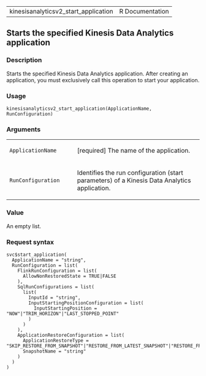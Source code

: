 <table style="width: 100%;">
<tbody>
<tr class="odd">
<td>kinesisanalyticsv2_start_application</td>
<td style="text-align: right;">R Documentation</td>
</tr>
</tbody>
</table>

## Starts the specified Kinesis Data Analytics application

### Description

Starts the specified Kinesis Data Analytics application. After creating
an application, you must exclusively call this operation to start your
application.

### Usage

    kinesisanalyticsv2_start_application(ApplicationName, RunConfiguration)

### Arguments

<table>
<colgroup>
<col style="width: 35%" />
<col style="width: 65%" />
</colgroup>
<tbody>
<tr class="odd">
<td><code
id="kinesisanalyticsv2_start_application_:_ApplicationName">ApplicationName</code></td>
<td><p>[required] The name of the application.</p></td>
</tr>
<tr class="even">
<td><code
id="kinesisanalyticsv2_start_application_:_RunConfiguration">RunConfiguration</code></td>
<td><p>Identifies the run configuration (start parameters) of a Kinesis
Data Analytics application.</p></td>
</tr>
</tbody>
</table>

### Value

An empty list.

### Request syntax

    svc$start_application(
      ApplicationName = "string",
      RunConfiguration = list(
        FlinkRunConfiguration = list(
          AllowNonRestoredState = TRUE|FALSE
        ),
        SqlRunConfigurations = list(
          list(
            InputId = "string",
            InputStartingPositionConfiguration = list(
              InputStartingPosition = "NOW"|"TRIM_HORIZON"|"LAST_STOPPED_POINT"
            )
          )
        ),
        ApplicationRestoreConfiguration = list(
          ApplicationRestoreType = "SKIP_RESTORE_FROM_SNAPSHOT"|"RESTORE_FROM_LATEST_SNAPSHOT"|"RESTORE_FROM_CUSTOM_SNAPSHOT",
          SnapshotName = "string"
        )
      )
    )
